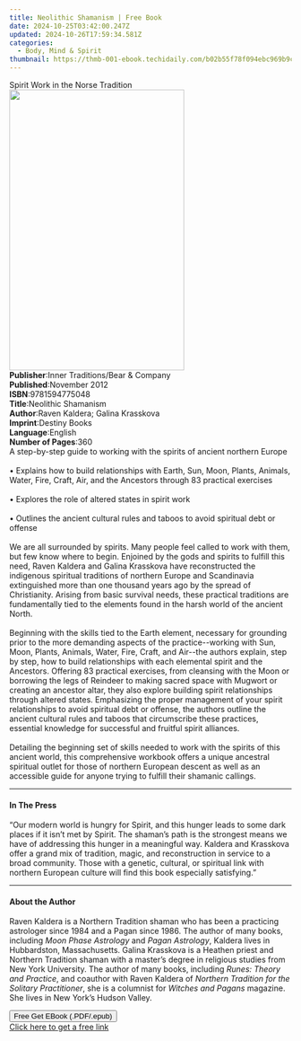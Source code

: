 ```yaml
---
title: Neolithic Shamanism | Free Book
date: 2024-10-25T03:42:00.247Z
updated: 2024-10-26T17:59:34.581Z
categories:
  - Body, Mind & Spirit
thumbnail: https://thmb-001-ebook.techidaily.com/b02b55f78f094ebc969b9c06c3e1a59a90fdecd69a4141183b16013f1a3ee8ba.jpg
---
```

<main id="book-container">
  <div class="flex flex-col">
    <div class="book-brief flex-1 py-6 px-4 sm:p-6 md:py-10 md:px-8">
      <!-- brief-->
      <div class="book-brief-main">Spirit Work in the Norse Tradition</div>
    </div>
    <div
      class="book-meta-info flex-1 grid gap-4 col-start-1 col-end-3 row-start-1 sm:mb-6 sm:grid-cols-4 lg:gap-6 lg:col-start-2 lg:row-end-6 lg:row-span-6 lg:mb-0"
    >
      <div
        class="book-meta-info-left place-content-center mt-4 p-4 text-sm leading-6 col-start-2 col-span-2 dark:text-slate-400"
      >
        <img
          class="w-full h-500 object-cover rounded-lg sm:h-255 sm:col-span-2 lg:col-span-full"
          src="https://img-001-ebook.techidaily.com/cbb80ff845d9872303d693bd065c1c309f1d840633add861d535c4c5936b7bd8.jpg"
          alt=""
          width="312"
          height="500"
        />
      </div>
      <div
        class="book-meta-info-right mt-2 col-start-1 row-start-2 col-span-3 self-center"
      >
        <!-- meta data  -->
        <div class="flex flex-col px-4 md:px-8">
          <div class="flex-1">
            <strong>Publisher</strong>:<span class="px-2"
              >Inner Traditions/Bear &amp; Company</span
            >
          </div>
          <div class="flex-1">
            <strong>Published</strong>:<span class="px-2">November 2012</span>
          </div>
          <div class="flex-1">
            <strong>ISBN</strong>:<span class="px-2">9781594775048</span>
          </div>
          <div class="flex-1">
            <strong>Title</strong>:<span class="px-2">Neolithic Shamanism</span>
          </div>
          <div class="flex-1">
            <strong>Author</strong>:<span class="px-2"
              >Raven Kaldera; Galina Krasskova</span
            >
          </div>
          <div class="flex-1">
            <strong>Imprint</strong>:<span class="px-2">Destiny Books</span>
          </div>
          <div class="flex-1">
            <strong>Language</strong>:<span class="px-2">English</span>
          </div>
          <div class="flex-1">
            <strong>Number of Pages</strong>:<span class="px-2">360</span>
          </div>
        </div>
      </div>
    </div>
    <div class="book-description flex-1 py-6 px-4 sm:p-6 md:py-10 md:px-8">
      <div class="book-description-main">
        <div accordion-content="" id="description">
          A step-by-step guide to working with the spirits of ancient northern
          Europe <br />
          <br />• Explains how to build relationships with Earth, Sun, Moon,
          Plants, Animals, Water, Fire, Craft, Air, and the Ancestors through 83
          practical exercises <br />
          <br />• Explores the role of altered states in spirit work <br />
          <br />• Outlines the ancient cultural rules and taboos to avoid
          spiritual debt or offense <br />
          <br />We are all surrounded by spirits. Many people feel called to
          work with them, but few know where to begin. Enjoined by the gods and
          spirits to fulfill this need, Raven Kaldera and Galina Krasskova have
          reconstructed the indigenous spiritual traditions of northern Europe
          and Scandinavia extinguished more than one thousand years ago by the
          spread of Christianity. Arising from basic survival needs, these
          practical traditions are fundamentally tied to the elements found in
          the harsh world of the ancient North. <br />
          <br />Beginning with the skills tied to the Earth element, necessary
          for grounding prior to the more demanding aspects of the
          practice--working with Sun, Moon, Plants, Animals, Water, Fire, Craft,
          and Air--the authors explain, step by step, how to build relationships
          with each elemental spirit and the Ancestors. Offering 83 practical
          exercises, from cleansing with the Moon or borrowing the legs of
          Reindeer to making sacred space with Mugwort or creating an ancestor
          altar, they also explore building spirit relationships through altered
          states. Emphasizing the proper management of your spirit relationships
          to avoid spiritual debt or offense, the authors outline the ancient
          cultural rules and taboos that circumscribe these practices, essential
          knowledge for successful and fruitful spirit alliances. <br />
          <br />Detailing the beginning set of skills needed to work with the
          spirits of this ancient world, this comprehensive workbook offers a
          unique ancestral spiritual outlet for those of northern European
          descent as well as an accessible guide for anyone trying to fulfill
          their shamanic callings.
        </div>
        <div class="accordion-fader"></div>
      </div>
    </div>
    <div class="book-excerpts flex-1 py-6 px-4 sm:p-6 md:py-10 md:px-8">
      <!-- excerpts-->
      <div class="book-excerpts-main">
        <hr />
        <h4 class="placeholder placeholder-heading">
          <span>In The Press</span>
        </h4>
        <p>
          “Our modern world is hungry for Spirit, and this hunger leads to some
          dark places if it isn’t met by Spirit. The shaman’s path is the
          strongest means we have of addressing this hunger in a meaningful way.
          Kaldera and Krasskova offer a grand mix of tradition, magic, and
          reconstruction in service to a broad community. Those with a genetic,
          cultural, or spiritual link with northern European culture will find
          this book especially satisfying.”
        </p>
      </div>
    </div>
    <div class="book-about-author flex-1 py-6 px-4 sm:p-6 md:py-10 md:px-8">
      <!-- about author-->
      <div class="book-main-author-main">
        <hr />
        <h4 class="placeholder placeholder-heading">
          <span>About the Author</span>
        </h4>
        <p>
          Raven Kaldera is a Northern Tradition shaman who has been a practicing
          astrologer since 1984 and a Pagan since 1986. The author of many
          books, including <i>Moon Phase Astrology</i> and
          <i>Pagan Astrology</i>, Kaldera lives in Hubbardston, Massachusetts.
          Galina Krasskova is a Heathen priest and Northern Tradition shaman
          with a master’s degree in religious studies from New York University.
          The author of many books, including <i>Runes: Theory and Practice</i>,
          and coauthor with Raven Kaldera of
          <i>Northern Tradition for the Solitary Practitioner</i>, she is a
          columnist for <i>Witches and Pagans</i> magazine. She lives in New
          York’s Hudson Valley.
        </p>
      </div>
    </div>
    <div class="book-free-get flex-1 py-6 px-4 sm:p-6 md:py-10 md:px-8">
      <button
        id="btn-free-get"
        class="bg-blue-500 hover:bg-blue-700 text-white font-bold py-2 px-4 rounded"
      >
        Free Get EBook (.PDF/.epub)
      </button>
      <div id="countdown-display" class="px-2 text-lg mt-2"></div>
      <a
        id="free-link"
        class="hidden bg-blue-500 hover:bg-blue-700 text-white font-bold py-2 px-4 rounded"
        href="https://www.ebooks.com/en-us/book/95782588/neolithic-shamanism/raven-kaldera/"
        target="_blank"
        >Click here to get a free link</a
      >
    </div>
    <script>
      let countdownTime = 0;
      let countdownInterval = null;
      document
        .getElementById('btn-free-get')
        .addEventListener('click', startCountdown);
      function startCountdown() {
        countdownTime = new Date().getTime() + 60000 * 3;
        countdownInterval = setInterval(updateCountdown, 1000);
        document.getElementById('btn-free-get').disabled = true;
        document
          .getElementById('btn-free-get')
          .classList.add('bg-gray-500', 'cursor-not-allowed');
      }
      function updateCountdown() {
        let currentTime = new Date().getTime();
        let timeLeft = countdownTime - currentTime;
        let secondsLeft = Math.floor(timeLeft / 1000);
        document.getElementById('countdown-display').innerHTML =
          `Remaining time: ${secondsLeft} seconds.`;
        if (secondsLeft <= 0) {
          clearInterval(countdownInterval);
          document.getElementById('btn-free-get').classList.add('hidden');
          document.getElementById('free-link').classList.remove('hidden');
          document.getElementById('countdown-display').innerHTML = '';
        }
      }
    </script>
  </div>
</main>

<ins class="adsbygoogle"
      style="display:block"
      data-ad-client="ca-pub-7571918770474297"
      data-ad-slot="8358498916"
      data-ad-format="auto"
      data-full-width-responsive="true"></ins>
    
